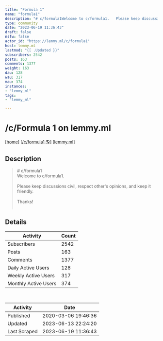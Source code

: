 ```yaml
---
title: "Formula 1" 
name: "formula1"
description: "# c/formula1Welcome to c/formula1.   Please keep discussions civil, respect other's opinions, and keep it friendly. Thanks! "
type: community
date: "2023-06-19 11:36:43"
draft: false
nsfw: false
actor_id: "https://lemmy.ml/c/formula1"
host: lemmy.ml
lastmod: "{[ .Updated }}"
subscribers: 2542
posts: 163
comments: 1377
weight: 163
dau: 128
wau: 317
mau: 374
instances:
- "lemmy_ml"
tags: 
- "lemmy_ml"

---
```


# /c/Formula 1 on lemmy.ml

[[home](/)]
[[/c/formula1 🌎](https://lemmy.ml/c/formula1)]
[[lemmy.ml](/instances/lemmy_ml)]


## Description 

<blockquote class="description">
# c/formula1<br>Welcome to c/formula1.   <br><br>Please keep discussions civil, respect other's opinions, and keep it friendly. <br><br>Thanks! <br><br>
</blockquote>


## Details

| Activity | Count  |
|----------------------|---|
| Subscribers          | 2542 |
| Posts                | 163  |
| Comments             | 1377  |
| Daily Active Users   | 128  |
| Weekly Active Users  | 317  |
| Monthly Active Users | 374  |

<br>

| Activity | Date |
|----------------------|---|
| Published            | 2020-03-06 19:46:36 |
| Updated              | 2023-06-13 22:24:20 |
| Last Scraped         | 2023-06-19 11:36:43 |
